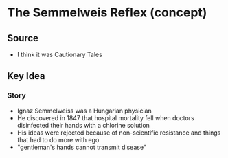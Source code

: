 # The Semmelweis Reflex (concept)

## Source
- I think it was Cautionary Tales

## Key Idea

### Story
- Ignaz Semmelweiss was a Hungarian physician
- He discovered in 1847 that hospital mortality fell when doctors disinfected their hands with a chlorine solution
- His ideas were rejected  because of non-scientific resistance and things that had to do more with ego
- "gentleman's hands cannot transmit disease"